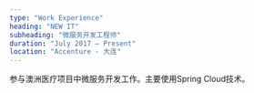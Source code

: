 ```yaml
---
type: "Work Experience"
heading: "NEW IT"
subheading: "微服务开发工程师"
duration: "July 2017 – Present"
location: "Accenture - 大连"
---
```


参与澳洲医疗项目中微服务开发工作。主要使用Spring Cloud技术。